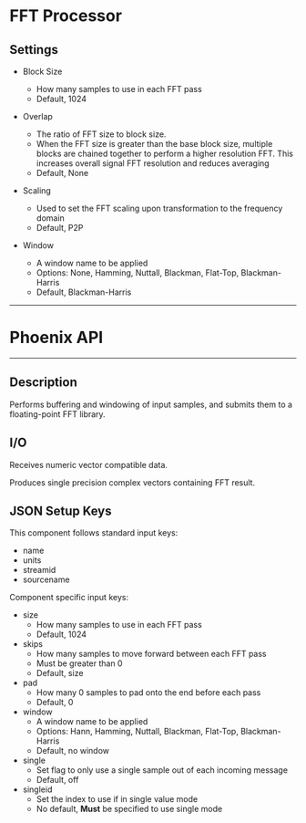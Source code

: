 # FFT Processor
## Settings

- Block Size
	- How many samples to use in each FFT pass
	- Default, 1024

- Overlap
	- The ratio of FFT size to block size. 
	- When the FFT size is greater than the base block size, multiple blocks are chained together to perform a higher resolution FFT. This increases overall signal FFT resolution and reduces averaging
	- Default, None

- Scaling
	- Used to set the FFT scaling upon transformation to the frequency domain
	- Default, P2P

- Window
	- A window name to be applied
	- Options: None, Hamming, Nuttall, Blackman, Flat-Top, Blackman-Harris
	- Default, Blackman-Harris

___
# Phoenix API
___
## Description

Performs buffering and windowing of input samples, and submits them to a floating-point FFT library. 

## I/O

Receives numeric vector compatible data.

Produces single precision complex vectors containing FFT result.

## JSON Setup Keys

This component follows standard input keys:
- name
- units
- streamid
- sourcename

Component specific input keys:
- size
	- How many samples to use in each FFT pass
	- Default, 1024
- skips
	- How many samples to move forward between each FFT pass
	- Must be greater than 0
	- Default, size
- pad
	- How many 0 samples to pad onto the end before each pass
	- Default, 0
- window
	- A window name to be applied
	- Options: Hann, Hamming, Nuttall, Blackman, Flat-Top, Blackman-Harris
	- Default, no window
- single
	- Set flag to only use a single sample out of each incoming message
	- Default, off
- singleid
	- Set the index to use if in single value mode
	- No default, **Must** be specified to use single mode
